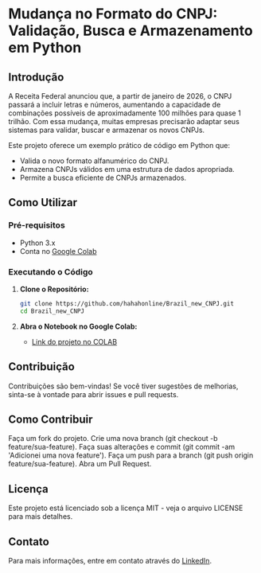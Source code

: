 # Mudança no Formato do CNPJ: Validação, Busca e Armazenamento em Python

## Introdução

A Receita Federal anunciou que, a partir de janeiro de 2026, o CNPJ passará a incluir letras e números, aumentando a capacidade de combinações possíveis de aproximadamente 100 milhões para quase 1 trilhão. Com essa mudança, muitas empresas precisarão adaptar seus sistemas para validar, buscar e armazenar os novos CNPJs.

Este projeto oferece um exemplo prático de código em Python que:

- Valida o novo formato alfanumérico do CNPJ.
- Armazena CNPJs válidos em uma estrutura de dados apropriada.
- Permite a busca eficiente de CNPJs armazenados.

## Como Utilizar

### Pré-requisitos

- Python 3.x
- Conta no [Google Colab](https://colab.research.google.com/)

### Executando o Código

1. **Clone o Repositório:**
    ```bash
    git clone https://github.com/hahahonline/Brazil_new_CNPJ.git
    cd Brazil_new_CNPJ
    ```

2. **Abra o Notebook no Google Colab:**
    - [Link do projeto no COLAB](https://colab.research.google.com/drive/1wgM5i94lcbP2c2ComVk3iVsElMUAVY4U?usp=sharing)



## Contribuição
Contribuições são bem-vindas! Se você tiver sugestões de melhorias, sinta-se à vontade para abrir issues e pull requests.

## Como Contribuir
Faça um fork do projeto.
Crie uma nova branch (git checkout -b feature/sua-feature).
Faça suas alterações e commit (git commit -am 'Adicionei uma nova feature').
Faça um push para a branch (git push origin feature/sua-feature).
Abra um Pull Request.


## Licença
Este projeto está licenciado sob a licença MIT - veja o arquivo LICENSE para mais detalhes.

## Contato
Para mais informações, entre em contato através do [LinkedIn](https://www.linkedin.com/in/markusvviana/).
